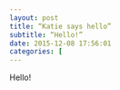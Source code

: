 ```yaml
---
layout: post 
title: “Katie says hello” 
subtitle: “Hello!” 
date: 2015-12-08 17:56:01
categories: [
---
```


Hello!

